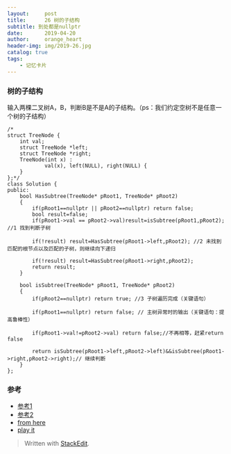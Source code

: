 ```yaml
---
layout:     post
title:      26 树的子结构
subtitle: 到处都是nullptr
date:       2019-04-20
author:     orange_heart
header-img: img/2019-26.jpg
catalog: true
tags:
    - 记忆卡片
---
```


### 树的子结构

输入两棵二叉树A，B，判断B是不是A的子结构。（ps：我们约定空树不是任意一个树的子结构）

```objc
/*
struct TreeNode {
	int val;
	struct TreeNode *left;
	struct TreeNode *right;
	TreeNode(int x) :
			val(x), left(NULL), right(NULL) {
	}
};*/
class Solution {
public:
    bool HasSubtree(TreeNode* pRoot1, TreeNode* pRoot2)
    {
        if(pRoot1==nullptr || pRoot2==nullptr) return false;
        bool result=false;
        if(pRoot1->val == pRoot2->val)result=isSubtree(pRoot1,pRoot2); //1 找到判断子树  
        
        if(!result) result=HasSubtree(pRoot1->left,pRoot2); //2 未找到匹配的根节点以及匹配的子树，则继续向下递归  
        
        if(!result) result=HasSubtree(pRoot1->right,pRoot2);
        return result;
    }
     
    bool isSubtree(TreeNode* pRoot1, TreeNode* pRoot2)
    {
        if(pRoot2==nullptr) return true; //3 子树遍历完成（关键语句）  
        
        if(pRoot1==nullptr) return false; // 主树异常时的输出（关键语句：提高鲁棒性）  
        
        if(pRoot1->val!=pRoot2->val) return false;//不再相等，赶紧return false 
        
        return isSubtree(pRoot1->left,pRoot2->left)&&isSubtree(pRoot1->right,pRoot2->right);// 继续判断
    }
};
```
### 参考

- [参考1](https://github.com/zhedahht/CodingInterviewChinese2)
- [参考2](https://github.com/gatieme/CodingInterviews)
- [from here](https://www.nowcoder.com/profile/586107370/codeBookDetail?submissionId=40515602)
- [play it](https://www.nowcoder.com/practice/d8b6b4358f774294a89de2a6ac4d9337?tpId=13&tqId=11169&tPage=1&rp=1&ru=/ta/coding-interviews&qru=/ta/coding-interviews/question-ranking)



> Written with [StackEdit](https://stackedit.io/).

<head>
    <script src="https://cdn.mathjax.org/mathjax/latest/MathJax.js?config=TeX-AMS-MML_HTMLorMML" type="text/javascript"></script>
    <script type="text/x-mathjax-config">
        MathJax.Hub.Config({
            tex2jax: {
            skipTags: ['script', 'noscript', 'style', 'textarea', 'pre'],
            inlineMath: [['$','$']]
            }
        });
    </script>
</head>
<!--stackedit_data:
eyJoaXN0b3J5IjpbMTc2MzExNDg1MSwtMTU4MDQwMzAyLC02Mz
YzMDM3MjJdfQ==
-->